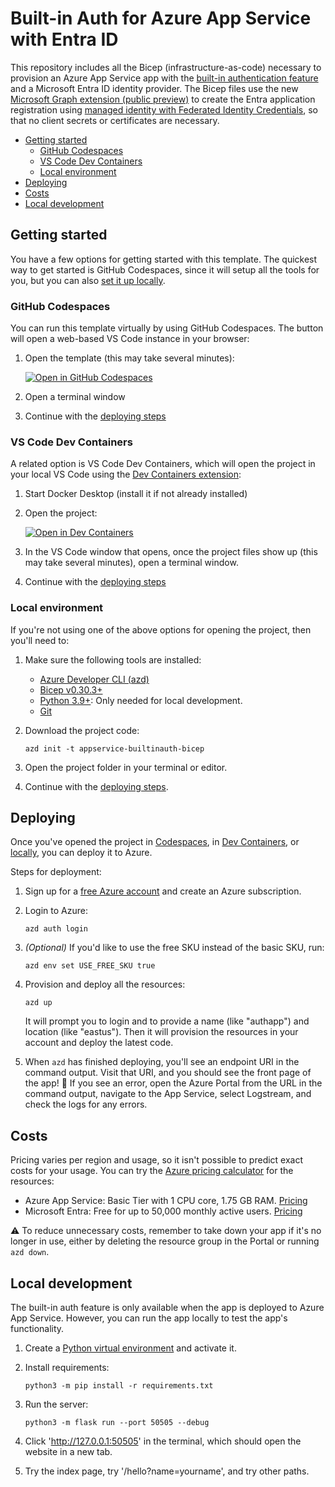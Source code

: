 # Built-in Auth for Azure App Service with Entra ID

This repository includes all the Bicep (infrastructure-as-code) necessary to provision an Azure App Service app with the [built-in authentication feature](https://learn.microsoft.com/azure/app-service/overview-authentication-authorization) and a Microsoft Entra ID identity provider. The Bicep files use the new [Microsoft Graph extension (public preview)](https://learn.microsoft.com/graph/templates/overview-bicep-templates-for-graph) to create the Entra application registration using [managed identity with Federated Identity Credentials](https://docs.microsoft.com/azure/app-service/overview-managed-identity), so that no client secrets or certificates are necessary.

* [Getting started](#getting-started)
  * [GitHub Codespaces](#github-codespaces)
  * [VS Code Dev Containers](#vs-code-dev-containers)
  * [Local environment](#local-environment)
* [Deploying](#deploying)
* [Costs](#costs)
* [Local development](#local-development)

## Getting started

You have a few options for getting started with this template.
The quickest way to get started is GitHub Codespaces, since it will setup all the tools for you, but you can also [set it up locally](#local-environment).

### GitHub Codespaces

You can run this template virtually by using GitHub Codespaces. The button will open a web-based VS Code instance in your browser:

1. Open the template (this may take several minutes):

    [![Open in GitHub Codespaces](https://github.com/codespaces/badge.svg)](https://codespaces.new/Azure-Samples/appservice-builtinauth-bicep)

2. Open a terminal window
3. Continue with the [deploying steps](#deploying)

### VS Code Dev Containers

A related option is VS Code Dev Containers, which will open the project in your local VS Code using the [Dev Containers extension](https://marketplace.visualstudio.com/items?itemName=ms-vscode-remote.remote-containers):

1. Start Docker Desktop (install it if not already installed)
2. Open the project:

    [![Open in Dev Containers](https://img.shields.io/static/v1?style=for-the-badge&label=Dev%20Containers&message=Open&color=blue&logo=visualstudiocode)](https://vscode.dev/redirect?url=vscode://ms-vscode-remote.remote-containers/cloneInVolume?url=https://github.com/Azure-Samples/appservice-builtinauth-bicep)

3. In the VS Code window that opens, once the project files show up (this may take several minutes), open a terminal window.
4. Continue with the [deploying steps](#deploying)

### Local environment

If you're not using one of the above options for opening the project, then you'll need to:

1. Make sure the following tools are installed:

    * [Azure Developer CLI (azd)](https://aka.ms/install-azd)
    * [Bicep v0.30.3+](https://learn.microsoft.com/en-us/azure/azure-resource-manager/bicep/install#azure-cli)
    * [Python 3.9+](https://www.python.org/downloads/): Only needed for local development.
    * [Git](https://git-scm.com/downloads)

2. Download the project code:

    ```shell
    azd init -t appservice-builtinauth-bicep
    ```

3. Open the project folder in your terminal or editor.

4. Continue with the [deploying steps](#deploying).

## Deploying

Once you've opened the project in [Codespaces](#github-codespaces), in [Dev Containers](#vs-code-dev-containers), or [locally](#local-environment), you can deploy it to Azure.

Steps for deployment:

1. Sign up for a [free Azure account](https://azure.microsoft.com/free/) and create an Azure subscription.
2. Login to Azure:

    ```shell
    azd auth login
    ```

3. _(Optional)_ If you'd like to use the free SKU instead of the basic SKU, run:

    ```shell
    azd env set USE_FREE_SKU true
    ```

4. Provision and deploy all the resources:

    ```shell
    azd up
    ```

    It will prompt you to login and to provide a name (like "authapp") and location (like "eastus"). Then it will provision the resources in your account and deploy the latest code.

5. When `azd` has finished deploying, you'll see an endpoint URI in the command output. Visit that URI, and you should see the front page of the app! 🎉 If you see an error, open the Azure Portal from the URL in the command output, navigate to the App Service, select Logstream, and check the logs for any errors.

## Costs

Pricing varies per region and usage, so it isn't possible to predict exact costs for your usage. You can try the [Azure pricing calculator](https://azure.microsoft.com/pricing/calculator/) for the resources:

* Azure App Service: Basic Tier with 1 CPU core, 1.75 GB RAM. [Pricing](https://azure.microsoft.com/pricing/details/app-service/linux/)
* Microsoft Entra: Free for up to 50,000 monthly active users. [Pricing](https://www.microsoft.com/security/business/microsoft-entra-pricing)

⚠️ To reduce unnecessary costs, remember to take down your app if it's no longer in use,
either by deleting the resource group in the Portal or running `azd down`.

## Local development

The built-in auth feature is only available when the app is deployed to Azure App Service. However, you can run the app locally to test the app's functionality.

1. Create a [Python virtual environment](https://docs.python.org/3/tutorial/venv.html#creating-virtual-environments) and activate it.

2. Install requirements:

    ```shell
    python3 -m pip install -r requirements.txt
    ```

3. Run the server:

    ```shell
    python3 -m flask run --port 50505 --debug
    ```

4. Click 'http://127.0.0.1:50505' in the terminal, which should open the website in a new tab.
5. Try the index page, try '/hello?name=yourname', and try other paths.
